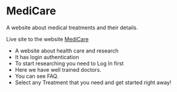 # MediCare

A website about medical treatments and their details. 

Live site to the website [MediCare](https://pedantic-williams-dd55ed.netlify.app)

- A website about health care and research
- It has login authentication
- To start researching you need to Log In first
- Here we have well trained doctors.
- You can see FAQ.
- Select any Treatment that you need and get started right away!
